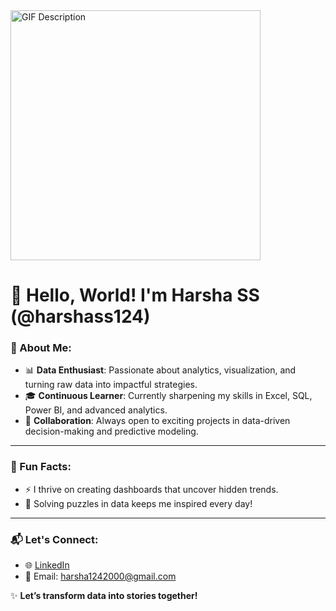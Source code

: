 <img src="https://github.com/user-attachments/assets/b54e8729-a6cf-42ff-9152-839500d76ebe" alt="GIF Description" width="400">




# 👋 Hello, World! I'm Harsha SS (@harshass124)


### 🚀 About Me:
- 📊 **Data Enthusiast**: Passionate about analytics, visualization, and turning raw data into impactful strategies.  
- 🎓 **Continuous Learner**: Currently sharpening my skills in Excel, SQL, Power BI, and advanced analytics.  
- 🤝 **Collaboration**: Always open to exciting projects in data-driven decision-making and predictive modeling.  

---

### 🌟 Fun Facts:
- ⚡ I thrive on creating dashboards that uncover hidden trends.  
- 🧩 Solving puzzles in data keeps me inspired every day!  

---

### 📬 Let's Connect:
- 🌐 [LinkedIn](https://www.linkedin.com/in/harshass124/)  
- 📧 Email: harsha1242000@gmail.com  

✨ **Let’s transform data into stories together!**  
